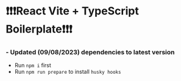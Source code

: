 # ❗❗❗React Vite + TypeScript Boilerplate❗❗❗
### - Updated (09/08/2023) dependencies to latest version

- Run ```npm i``` first
- Run ```npm run prepare``` to install ```husky hooks```
